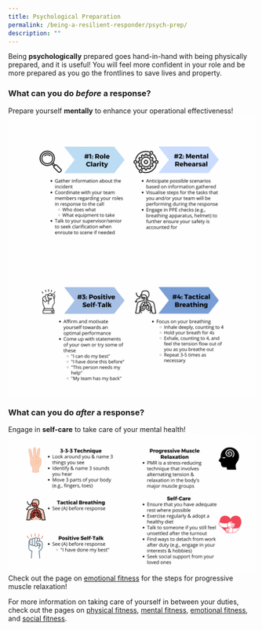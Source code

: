 ```yaml
---
title: Psychological Preparation
permalink: /being-a-resilient-responder/psych-prep/
description: ""
---
```

Being **psychologically** prepared goes hand-in-hand with being physically prepared, and it is useful! You will feel more confident in your role and be more prepared as you go the frontlines to save lives and property.

### What can you do *before* a response?
Prepare yourself **mentally** to enhance your operational effectiveness!
![](/images/psych%20prep%201.png)![](/images/psych%20prep%202.png)

### What can you do *after* a response?
Engage in **self-care** to take care of your mental health!
![](/images/psych%20prep%202%20(2).png)
Check out the page on [emotional fitness](/being-a-resilient-responder/emotional-fitness) for the steps for progressive muscle relaxation!

For more information on taking care of yourself in between your duties, check out the pages on [physical fitness](/being-a-resilient-responder/physical-fitness), [mental fitness](/being-a-resilient-responder/mental-fitness), [emotional fitness](/being-a-resilient-responder/emotional-fitness), and [social fitness](/being-a-resilient-responder/social-fitness).